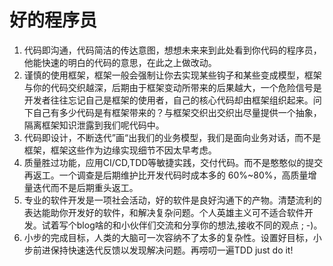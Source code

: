 # 好的程序员

1. 代码即沟通，代码简洁的传达意图，想想未来来到此处看到你代码的程序员，他能快速的明白的代码的意思，在此之上做改动。
2. 谨慎的使用框架，框架一般会强制让你去实现某些钩子和某些变成模型，框架与你的代码交织越深，后期由于框架变动所带来的后果越大，一个危险信号是开发者往往忘记自己是框架的使用者，自己的核心代码却由框架组织起来。问下自己有多少代码是有框架带来的？与框架交织出交织出尽量提供一个抽象，隔离框架知识泄露到我们呢代码中。
3. 代码即设计，不断迭代”画“出我们的业务模型，我们是面向业务对话，而不是框架，框架这些作为边缘实现细节不因太早考虑。
4. 质量胜过功能，应用CI/CD,TDD等敏捷实践，交付代码。而不是憨憨似的提交再返工。一个调查是后期维护比开发代码时成本多的 60%~80%，高质量增量迭代而不是后期重头返工。
5. 专业的软件开发是一项社会活动，好的软件是良好沟通下的产物。清楚流利的表达能助你开发好的软件，和解决复杂问题。个人英雄主义可不适合软件开发。试着写个blog啥的和小伙伴们交流和分享你的想法,接收不同的观点 ; -)。
6. 小步的完成目标，人类的大脑可一次容纳不了太多的复杂性。设置好目标，小步前进保持快速迭代反馈以发现解决问题。再唠叨一遍TDD just do it!